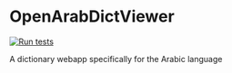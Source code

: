 # OpenArabDictViewer
[![Run tests](https://github.com/aczwink/ArabDict/actions/workflows/tests.yml/badge.svg)](https://github.com/aczwink/ArabDict/actions/workflows/tests.yml)

A dictionary webapp specifically for the Arabic language
